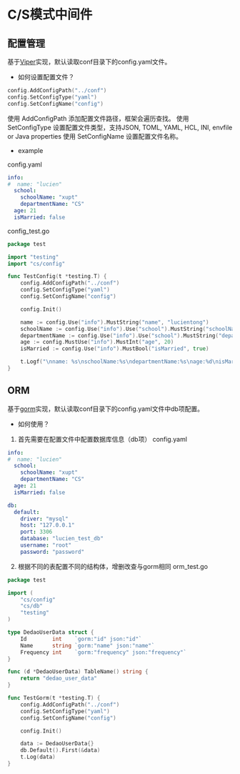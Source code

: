 # C/S模式中间件

## 配置管理
基于[Viper](https://github.com/spf13/viper)实现，默认读取conf目录下的config.yaml文件。

- 如何设置配置文件？

```go
config.AddConfigPath("../conf")
config.SetConfigType("yaml")
config.SetConfigName("config")
```
使用 AddConfigPath 添加配置文件路径，框架会遍历查找。
使用 SetConfigType 设置配置文件类型，支持JSON, TOML, YAML, HCL, INI, envfile or Java properties
使用 SetConfigName 设置配置文件名称。

- example

config.yaml
```yaml
info:
#  name: "lucien"
  school:
    schoolName: "xupt"
    departmentName: "CS"
  age: 21
  isMarried: false

```
config_test.go
``` go
package test

import "testing"
import "cs/config"

func TestConfig(t *testing.T) {
	config.AddConfigPath("../conf")
	config.SetConfigType("yaml")
	config.SetConfigName("config")

	config.Init()

	name := config.Use("info").MustString("name", "lucientong")
	schoolName := config.Use("info").Use("school").MustString("schoolName", "xiyou")
	departmentName := config.Use("info").Use("school").MustString("departmentName", "computer")
	age := config.MustUse("info").MustInt("age", 20)
	isMarried := config.Use("info").MustBool("isMarried", true)

	t.Logf("\nname: %s\nschoolName:%s\ndepartmentName:%s\nage:%d\nisMarried:%v", name, schoolName, departmentName, age, isMarried)
}

```

## ORM
基于[gorm](https://github.com/go-gorm/gorm)实现，默认读取conf目录下的config.yaml文件中db项配置。

- 如何使用？

1. 首先需要在配置文件中配置数据库信息（db项）
config.yaml
```yaml
info:
#  name: "lucien"
  school:
    schoolName: "xupt"
    departmentName: "CS"
  age: 21
  isMarried: false

db:
  default:
    driver: "mysql"
    host: "127.0.0.1"
    port: 3306
    database: "lucien_test_db"
    username: "root"
    password: "password"
```
2. 根据不同的表配置不同的结构体，增删改查与gorm相同
orm_test.go
```go
package test

import (
	"cs/config"
	"cs/db"
	"testing"
)

type DedaoUserData struct {
	Id        int    `gorm:"id" json:"id"`
	Name      string `gorm:"name" json:"name"`
	Frequency int    `gorm:"frequency" json:"frequency"`
}

func (d *DedaoUserData) TableName() string {
	return "dedao_user_data"
}

func TestGorm(t *testing.T) {
	config.AddConfigPath("../conf")
	config.SetConfigType("yaml")
	config.SetConfigName("config")

	config.Init()

	data := DedaoUserData{}
	db.Default().First(&data)
	t.Log(data)
}

```


